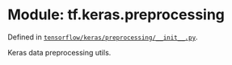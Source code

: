 <div itemscope itemtype="http://developers.google.com/ReferenceObject">
<meta itemprop="name" content="tf.keras.preprocessing" />
<meta itemprop="path" content="Stable" />
</div>

# Module: tf.keras.preprocessing



Defined in [`tensorflow/keras/preprocessing/__init__.py`](https://www.tensorflow.org/code/tensorflow/keras/preprocessing/__init__.py).

Keras data preprocessing utils.

